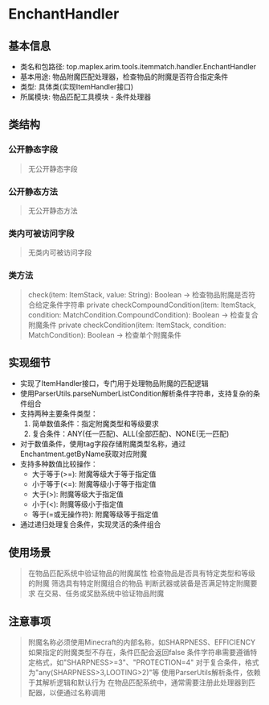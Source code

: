 # EnchantHandler

## 基本信息
- 类名和包路径: top.maplex.arim.tools.itemmatch.handler.EnchantHandler
- 基本用途: 物品附魔匹配处理器，检查物品的附魔是否符合指定条件
- 类型: 具体类(实现ItemHandler接口)
- 所属模块: 物品匹配工具模块 - 条件处理器

## 类结构

### 公开静态字段
> 无公开静态字段

### 公开静态方法
> 无公开静态方法

### 类内可被访问字段
> 无类内可被访问字段

### 类方法
> check(item: ItemStack, value: String): Boolean -> 检查物品附魔是否符合给定条件字符串
> private checkCompoundCondition(item: ItemStack, condition: MatchCondition.CompoundCondition): Boolean -> 检查复合附魔条件
> private checkCondition(item: ItemStack, condition: MatchCondition): Boolean -> 检查单个附魔条件

## 实现细节
- 实现了ItemHandler接口，专门用于处理物品附魔的匹配逻辑
- 使用ParserUtils.parseNumberListCondition解析条件字符串，支持复杂的条件组合
- 支持两种主要条件类型：
  1. 简单数值条件：指定附魔类型和等级要求
  2. 复合条件：ANY(任一匹配)、ALL(全部匹配)、NONE(无一匹配)
- 对于数值条件，使用tag字段存储附魔类型名称，通过Enchantment.getByName获取对应附魔
- 支持多种数值比较操作：
  - 大于等于(>=): 附魔等级大于等于指定值
  - 小于等于(<=): 附魔等级小于等于指定值
  - 大于(>): 附魔等级大于指定值
  - 小于(<): 附魔等级小于指定值
  - 等于(=或无操作符): 附魔等级等于指定值
- 通过递归处理复合条件，实现灵活的条件组合

## 使用场景
> 在物品匹配系统中验证物品的附魔属性
> 检查物品是否具有特定类型和等级的附魔
> 筛选具有特定附魔组合的物品
> 判断武器或装备是否满足特定附魔要求
> 在交易、任务或奖励系统中验证物品附魔

## 注意事项
> 附魔名称必须使用Minecraft的内部名称，如SHARPNESS、EFFICIENCY
> 如果指定的附魔类型不存在，条件匹配会返回false
> 条件字符串需要遵循特定格式，如"SHARPNESS>=3"、"PROTECTION=4"
> 对于复合条件，格式为"any(SHARPNESS>3,LOOTING>2)"等
> 使用ParserUtils解析条件，依赖于其解析逻辑和默认行为
> 在物品匹配系统中，通常需要注册此处理器到匹配器，以便通过名称调用

